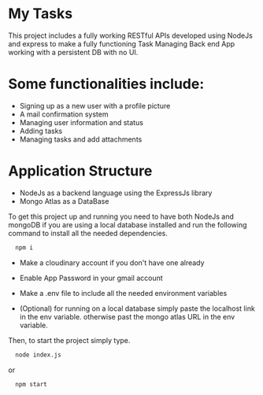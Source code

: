 
# My Tasks

This project includes a fully working RESTful APIs developed using NodeJs and express to make a fully functioning Task Managing Back end App working with a persistent DB with no UI.

# Some functionalities include:
- Signing up as a new user with a profile picture
- A mail confirmation system
- Managing user information and status
- Adding tasks
- Managing tasks and add attachments

# Application Structure
- NodeJs as a backend language using the ExpressJs library
- Mongo Atlas as a DataBase

To get this project up and running you need to have both NodeJs and mongoDB if you are using a local database installed and run the following command to install all the needed dependencies.

```bash
  npm i
```

* Make a cloudinary account if you don't have one already

* Enable App Password in your gmail account

* Make a .env file to include all the needed environment variables

* (Optional) for running on a local database simply paste the localhost link in the env variable. otherwise past the mongo atlas URL in the env variable.

Then, to start the project simply type.

```bash
  node index.js
```

or
```bash
  npm start
```
